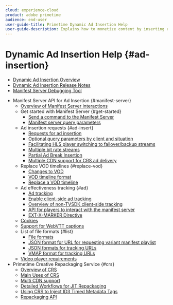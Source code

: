 ```yaml
---
cloud: experience-cloud
product: adobe primetime
audience: end-user
user-guide-title: Primetime Dynamic Ad Insertion Help
user-guide-description: Explains how to monetize content by inserting user-targeted dynamic ads on the server and engage audience with personalized ads.
---
```


# Dynamic Ad Insertion Help {#ad-insertion}

+ [Dynamic Ad Insertion Overview](home.md)
+ [Dynamic Ad Insertion Release Notes](https://docs.adobe.com/content/help/en/primetime/release-notes/ptai/ptai-19x-release-notes.html)
+ [Manifest Server Debugging Tool](manifest-server-debugging-tool.md)
<!-- + [Server Side Ad Insertion debugging dashboard](ssai-debugging-dashboard.md)-->
+ Manifest Server API for Ad Insertion {#manifest-server}
  + [Overview of Manifest Server interactions](msapi-topics/ms-overview.md)
  + Get started with Manifest Server {#get-started}
    + [Send a command to the Manifest Server](msapi-topics/ms-getting-started/ms-sending-cmd.md)
    + [Manifest server query parameters](msapi-topics/ms-getting-started/ms-api-query-params.md)
  + Ad insertion requests {#ad-insert}
    + [Requests for ad insertion](msapi-topics/ms-insert-ads/ms-ad-insert.md)
    + [Optional query parameters by client and situation](msapi-topics/ms-insert-ads/ms-api-query-param-situation.md)
    + [Facilitating HLS player switching to failover/backup streams](msapi-topics/ms-insert-ads/hls-switching-to-failover.md)
    + [Multiple bit rate streams](msapi-topics/ms-insert-ads/ms-api-mbr-streams.md)
    + [Partial Ad Break Insertion](msapi-topics/ms-insert-ads/partial-ad-break-insetion.md)
    + [Multiple CDN support for CRS ad delivery](msapi-topics/ms-insert-ads/ms-api-multi-cdns-for-crs.md)
  + Replace VOD timelines {#replace-vod}
    + [Changes to VOD](msapi-topics/ms-changes-vod-timeline/ms-replace-vod-timeline.md)
    + [VOD timeline format](msapi-topics/ms-changes-vod-timeline/ms-api-timeline-format.md)
    + [Replace a VOD timeline](msapi-topics/ms-changes-vod-timeline/t-ms-replace-vod-timeline.md)
  + Ad effectiveness tracking {#ad}
    + [Ad tracking](msapi-topics/ms-at-effectiveness/ms-at-overview.md)
    + [Enable client-side ad tracking](msapi-topics/ms-at-effectiveness/ms-enable-client-side-ad-tracking.md)
    + [Overview of non-TVSDK client-side tracking](msapi-topics/ms-at-effectiveness/notvsdk-csat-overview.md)
    + [API for players to interact with the manifest server](msapi-topics/ms-at-effectiveness/notvsdk-csat-ms-interface.md)
    + [EXT-X-MARKER Directive](msapi-topics/ms-at-effectiveness/ms-api-playlists.md)
  + [Cookies](msapi-topics/ms-cookies.md)
  + [Support for WebVTT captions](msapi-topics/ms-webvtt-captions.md)
  + List of file formats {#list}
    + [File formats](msapi-topics/ms-list-file-formats/ms-api-file-formats.md)
    + [JSON format for URL for requesting variant manifest playlist](msapi-topics/ms-list-file-formats/ms-json-m3u8.md)
    + [JSON formats for tracking URLs](msapi-topics/ms-list-file-formats/notvsdk-csat-sidecar.md)
    + [VMAP format for tracking URLs](msapi-topics/ms-list-file-formats/notvsdk-csat-vmap.md)
  + [Video player requirements](msapi-topics/ms-player-req.md)
+ Primetime Creative Repackaging Service {#crs}
  + [Overview of CRS](creative-repackaging-service/crs-overview.md)
  + [Main Uses of CRS](creative-repackaging-service/jit-async-hls-conv.md)
  + [Multi CDN support](creative-repackaging-service/multi-cdn-supportt.md)
  + [Detailed Workflows for JIT Repackaging](creative-repackaging-service/jit-repackage.md)
  + [Using CRS to Inject ID3 Timed Metadata Tags](creative-repackaging-service/inject-id3.md)
  + [Repackaging API](creative-repackaging-service/api-repackage.md)
